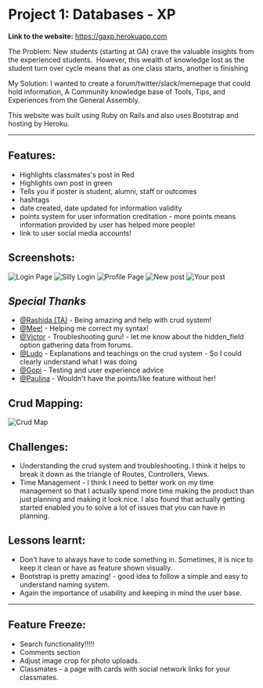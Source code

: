 # Project 1: Databases - XP

**Link to the website:**
https://gaxp.herokuapp.com

The Problem: New students (starting at GA) crave the valuable insights from the experienced students. 
However, this wealth of knowledge lost as the student turn over cycle means that as one class starts, another is finishing

My Solution: I wanted to create a forum/twitter/slack/memepage that could hold information, A Community knowledge base of Tools, Tips, and Experiences from the General Assembly.

This website was built using Ruby on Rails and also uses Bootstrap and hosting by Heroku.

----
## Features:
- Highlights classmates's post in Red
- Highlights own post in green
- Tells you if poster is student, alumni, staff or outcomes
- hashtags
- date created, date updated for information validity
- points system for user information creditation - more points means information provided by user has helped more people!
- link to user social media accounts!

## Screenshots:
![Login Page](/images/login.png)
![Silly Login](/images/sillylogin.png)
![Profile Page](/images/profile.png)
![New post](/images/newpost.png)
![Your post](/images/yourpost.png)


## *Special Thanks*
- [@Rashida (TA)](https://github.com/rashidabengali) - Being amazing and help with crud system!
- [@Mee!](https://github.com/Ratsamee) - Helping me correct my syntax!
- [@Victor](https://github.com/victorzw895) - Troubleshooting guru! - let me know about the hidden_field option gathering data from forums.
- [@Ludo](https://github.com/lpinzari) - Explanations and teachings on the crud system - So I could clearly understand what I was doing
- [@Gopi](https://github.com/gopipatell) - Testing and user experience advice
- [@Paulina](https://github.com/pkijowska) - Wouldn't have the points/like feature without her!


## Crud Mapping:
![Crud Map](/images/crudmap.png)

## Challenges:
- Understanding the crud system and troubleshooting. I think it helps to break it down as the triangle of Routes, Controllers, Views.
- Time Management - I think I need to better work on my time management so that I actually spend more time making the product than just planning and making it look nice. I also found that actually getting started enabled you to solve a lot of issues that you can have in planning.


## Lessons learnt:
- Don't have to always have to code something in. Sometimes, it is nice to keep it clean or have as feature shown visually.
- Bootstrap is pretty amazing! - good idea to follow a simple and easy to understand naming system.
- Again the importance of usability and keeping in mind the user base.
___

## Feature Freeze:
- Search functionality!!!!!
- Comments section
- Adjust image crop for photo uploads.
- Classmates - a page with cards with social network links for your classmates.

